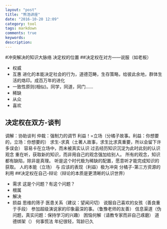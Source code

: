 ```yaml
---
layout: "post"
title: "熊浩讲座"
date: "2016-10-20 12:09"
category: tool
tags: markdown
comments: true
keywords:
description:
---
```


#冲突解决的知识大脉络
决定权的位置
##决定权在对方——说服（如老板）
- 权威
- 互惠
进化的本能决定社会的行为，道德范畴，生存策略，给彼此余地，群体生活的烙印。成百万年的进化
- 一致性原则(相似)。同学，同道，同门……
- 稀缺
- 从众
- 喜欢
## 决定权在双方-谈判
调解：协助谈判
仲裁：强制力的调节
利益！=立场（分橘子故事。利益：你想要的，立场：你想要的）
求生-求真（土著人故事，求生比求真重要，所以会留下许多误会）
容易卡在立场中，而未被真实认识
过去经历知识沉淀为此时此刻的认识观念
重在听，获取新的知识，而非用自己的观念强加给别人。
所有的观念，知识都有缺陷，除非是真理。
听是这个时代极为稀缺的配置，愿意听才能完成知识的获取。
人的本能（立场） 与 应该的表现（利益）极为冲突
分橘子-第三方资源的利用
##决定权在自己-辩论（辩论的本质是更清晰的认识世界）
- 需求 这是个问题？有这个问题？
- 根属
- 解决
- 损益
思维的筛子
医患关系（建议：望闻问切）
说服自己喜欢的女孩（善良重于手段）
参加超级演说家的印象最深的事。（鲁豫老师的友善）
信息渠道（伪问题，真实问题：保持学习的兴趣）
困恼何解（请教专家而非自己琢磨）
道德绑架（）
何事慌法
年纪很轻，驾龄已久
